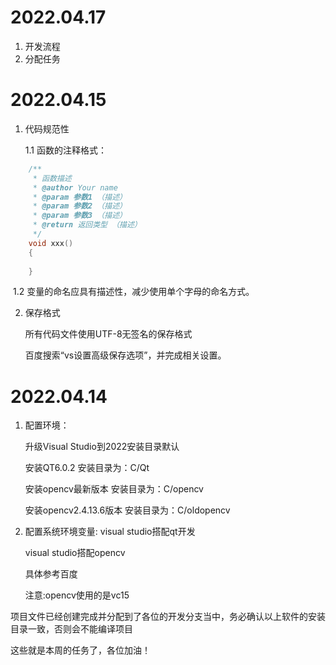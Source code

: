 # 2022.04.17

1. 开发流程
2. 分配任务

# 2022.04.15

1. 代码规范性

   1.1 函数的注释格式：

```C++
    /**
     * 函数描述
     * @author Your name 
     * @param 参数1 （描述）
     * @param 参数2 （描述）
     * @param 参数3 （描述）
     * @return 返回类型 （描述）
     */
	void xxx()
    {
        
    }
```

​        1.2 变量的命名应具有描述性，减少使用单个字母的命名方式。

2. 保存格式

   所有代码文件使用UTF-8无签名的保存格式

   百度搜索“vs设置高级保存选项”，并完成相关设置。

# 2022.04.14

1. 配置环境：

   升级Visual Studio到2022安装目录默认

   安装QT6.0.2 安装目录为：C/Qt

   安装opencv最新版本 安装目录为：C/opencv

   安装opencv2.4.13.6版本 安装目录为：C/oldopencv

2. 配置系统环境变量:
   visual studio搭配qt开发
   
   visual studio搭配opencv
   
   具体参考百度
   
   注意:opencv使用的是vc15

​    项目文件已经创建完成并分配到了各位的开发分支当中，务必确认以上软件的安装目录一致，否则会不能编译项目

这些就是本周的任务了，各位加油！
